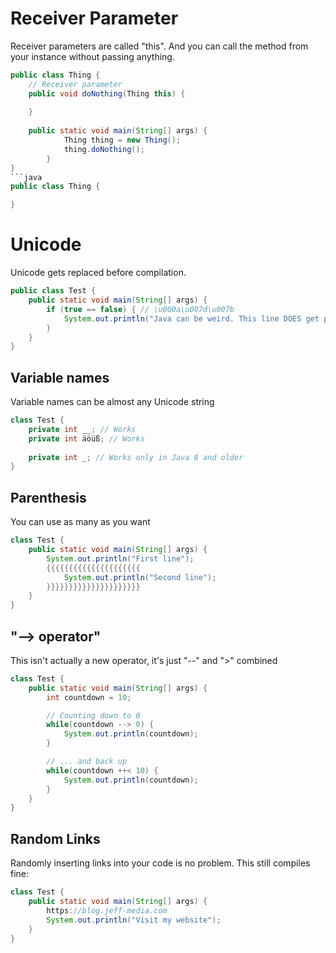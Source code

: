 # Receiver Parameter
Receiver parameters are called "this". And you can call the method from your instance without passing anything.
```java
public class Thing {
	// Receiver parameter
	public void doNothing(Thing this) {
		
	}
	
	public static void main(String[] args) {
        	Thing thing = new Thing();
        	thing.doNothing();
        }
}
```java
public class Thing {

}
```

# Unicode
Unicode gets replaced before compilation.
```java
public class Test {
	public static void main(String[] args) {
		if (true == false) { // \u000a\u007d\u007b
			System.out.println("Java can be weird. This line DOES get printed!");
		}
	}
}
```

## Variable names
Variable names can be almost any Unicode string
```java
class Test {
	private int __; // Works
	private int äöüß; // Works
	
	private int _; // Works only in Java 8 and older
}
```

## Parenthesis
You can use as many as you want
```java
class Test {
	public static void main(String[] args) {
		System.out.println("First line");
		{{{{{{{{{{{{{{{{{{{{{
			System.out.println("Second line");
		}}}}}}}}}}}}}}}}}}}}}
	}
}
```

## "--> operator"
This isn't actually a new operator, it's just "--" and ">" combined
```java
class Test {
	public static void main(String[] args) {
		int countdown = 10;

		// Counting down to 0
		while(countdown --> 0) {
			System.out.println(countdown);
		}

		// ... and back up
		while(countdown ++< 10) {
			System.out.println(countdown);
		}
	}
}
```

## Random Links
Randomly inserting links into your code is no problem. This still compiles fine:
```java
class Test {
	public static void main(String[] args) {
		https://blog.jeff-media.com
		System.out.println("Visit my website");
	}
}
```
